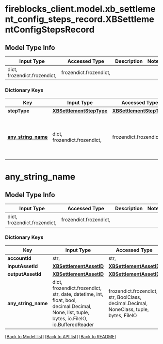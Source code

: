 # fireblocks_client.model.xb_settlement_config_steps_record.XBSettlementConfigStepsRecord

## Model Type Info
Input Type | Accessed Type | Description | Notes
------------ | ------------- | ------------- | -------------
dict, frozendict.frozendict,  | frozendict.frozendict,  |  | 

### Dictionary Keys
Key | Input Type | Accessed Type | Description | Notes
------------ | ------------- | ------------- | ------------- | -------------
**stepType** | [**XBSettlementStepType**](XBSettlementStepType.md) | [**XBSettlementStepType**](XBSettlementStepType.md) |  | [optional] 
**[any_string_name](#any_string_name)** | dict, frozendict.frozendict,  | frozendict.frozendict,  | any string name can be used but the value must be the correct type | [optional] 

# any_string_name

## Model Type Info
Input Type | Accessed Type | Description | Notes
------------ | ------------- | ------------- | -------------
dict, frozendict.frozendict,  | frozendict.frozendict,  |  | 

### Dictionary Keys
Key | Input Type | Accessed Type | Description | Notes
------------ | ------------- | ------------- | ------------- | -------------
**accountId** | str,  | str,  |  | 
**inputAssetId** | [**XBSettlementAssetID**](XBSettlementAssetID.md) | [**XBSettlementAssetID**](XBSettlementAssetID.md) |  | [optional] 
**outputAssetId** | [**XBSettlementAssetID**](XBSettlementAssetID.md) | [**XBSettlementAssetID**](XBSettlementAssetID.md) |  | [optional] 
**any_string_name** | dict, frozendict.frozendict, str, date, datetime, int, float, bool, decimal.Decimal, None, list, tuple, bytes, io.FileIO, io.BufferedReader | frozendict.frozendict, str, BoolClass, decimal.Decimal, NoneClass, tuple, bytes, FileIO | any string name can be used but the value must be the correct type | [optional]

[[Back to Model list]](../../README.md#documentation-for-models) [[Back to API list]](../../README.md#documentation-for-api-endpoints) [[Back to README]](../../README.md)

